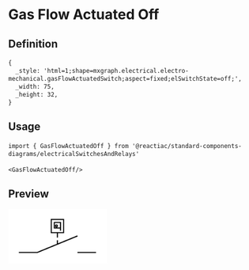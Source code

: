 # Gas Flow Actuated Off

## Definition

```
{
  _style: 'html=1;shape=mxgraph.electrical.electro-mechanical.gasFlowActuatedSwitch;aspect=fixed;elSwitchState=off;',
  _width: 75,
  _height: 32,
}
```

## Usage

```
import { GasFlowActuatedOff } from '@reactiac/standard-components-diagrams/electricalSwitchesAndRelays'

<GasFlowActuatedOff/>
```

## Preview

<img src="./gas-flow-actuated-off.png" width="200"/>
